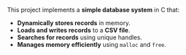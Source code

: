 This project implements a **simple database system** in C that:
- **Dynamically stores records** in memory.
- **Loads and writes records** to a **CSV file**.
- **Searches for records** using unique handles.
- **Manages memory efficiently** using `malloc` and `free`.
